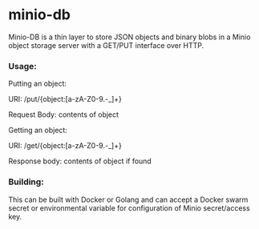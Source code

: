# minio-db

Minio-DB is a thin layer to store JSON objects and binary blobs in a Minio object storage server with a GET/PUT interface over HTTP.

### Usage:

Putting an object:

URI: /put/{object:[a-zA-Z0-9.-_]+}

Request Body: contents of object

Getting an object:

URI: /get/{object:[a-zA-Z0-9.-_]+}

Response body: contents of object if found

### Building:

This can be built with Docker or Golang and can accept a Docker swarm secret or environmental variable for configuration of Minio secret/access key.


